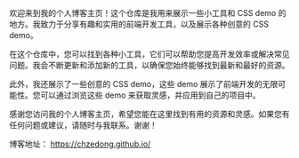 欢迎来到我的个人博客主页！这个仓库是我用来展示一些小工具和 CSS demo 的地方。我致力于分享有趣和实用的前端开发工具，以及展示各种创意的 CSS demo。

在这个仓库中，您可以找到各种小工具，它们可以帮助您提高开发效率或解决常见问题。我会不断更新和添加新的工具，以确保您始终能够找到最新和最好的资源。

此外，我还展示了一些创意的 CSS demo，这些 demo 展示了前端开发的无限可能性。您可以通过浏览这些 demo 来获取灵感，并应用到自己的项目中。

感谢您访问我的个人博客主页，希望您能在这里找到有用的资源和灵感。如果您有任何问题或建议，请随时与我联系。谢谢！

博客地址： https://chzedong.github.io/
